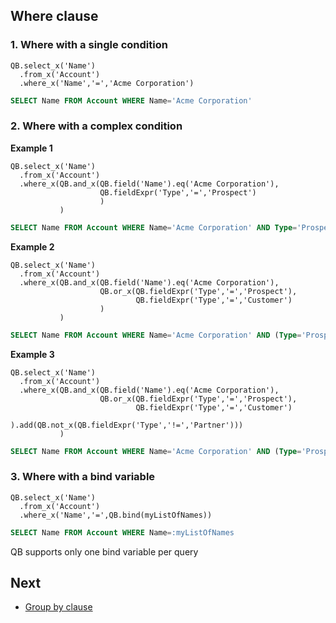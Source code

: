 ## Where clause

### 1. Where with a single condition

  ```apex
  QB.select_x('Name')
    .from_x('Account')
    .where_x('Name','=','Acme Corporation')
  ```
  ```sql
  SELECT Name FROM Account WHERE Name='Acme Corporation'
  ```

### 2. Where with a complex condition

**Example 1**

  ```apex
  QB.select_x('Name')
    .from_x('Account')
    .where_x(QB.and_x(QB.field('Name').eq('Acme Corporation'), 
                      QB.fieldExpr('Type','=','Prospect')
                      )
             )
  ```
  ```sql
  SELECT Name FROM Account WHERE Name='Acme Corporation' AND Type='Prospect'
  ```

**Example 2**

  ```apex
  QB.select_x('Name')
    .from_x('Account')
    .where_x(QB.and_x(QB.field('Name').eq('Acme Corporation'),
                      QB.or_x(QB.fieldExpr('Type','=','Prospect'),
                              QB.fieldExpr('Type','=','Customer')
                      )
             )
  ```
  ```sql
  SELECT Name FROM Account WHERE Name='Acme Corporation' AND (Type='Prospect' OR Type='Customer')
  ```
  
**Example 3**

  ```apex
  QB.select_x('Name')
    .from_x('Account')
    .where_x(QB.and_x(QB.field('Name').eq('Acme Corporation'),
                      QB.or_x(QB.fieldExpr('Type','=','Prospect'),
                              QB.fieldExpr('Type','=','Customer')
                      ).add(QB.not_x(QB.fieldExpr('Type','!=','Partner')))
             )
  ```
  ```sql
  SELECT Name FROM Account WHERE Name='Acme Corporation' AND (Type='Prospect' OR Type='Customer' OR (NOT Type!='Partner'))
  ```
  
### 3. Where with a bind variable

  ```apex
  QB.select_x('Name')
    .from_x('Account')
    .where_x('Name','=',QB.bind(myListOfNames))
  ```
  ```sql
  SELECT Name FROM Account WHERE Name=:myListOfNames
  ```
QB supports only one bind variable per query


## Next

* [Group by clause](GROUPBY.md) 
